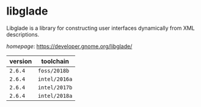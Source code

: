 # libglade

Libglade is a library for constructing user interfaces dynamically from XML descriptions.

*homepage*: <https://developer.gnome.org/libglade/>

version | toolchain
--------|----------
``2.6.4`` | ``foss/2018b``
``2.6.4`` | ``intel/2016a``
``2.6.4`` | ``intel/2017b``
``2.6.4`` | ``intel/2018a``
